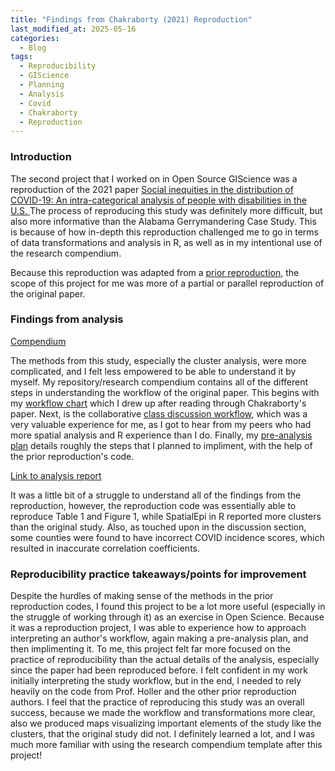 ```yaml
---
title: "Findings from Chakraborty (2021) Reproduction"
last_modified_at: 2025-05-16
categories:
  - Blog
tags:
  - Reproducibility
  - GIScience
  - Planning
  - Analysis
  - Covid
  - Chakraborty
  - Reproduction
---
```

### Introduction

The second project that I worked on in Open Source GIScience was a reproduction of the 2021 paper [Social inequities in the distribution of COVID-19: An intra-categorical analysis of people with disabilities in the U.S. ](https://doi.org/10.1016/j.dhjo.2020.101007) The process of reproducing this study was definitely more difficult, but also more informative than the Alabama Gerrymandering Case Study. This is because of how in-depth this reproduction challenged me to go in terms of data transformations and analysis in R, as well as in my intentional use of the research compendium. 

Because this reproduction was adapted from a [prior reproduction](https://github.com/HEGSRR/RPr-Chakraborty-2021), the scope of this project for me was more of a partial or parallel reproduction of the original paper. 

### Findings from analysis

[Compendium](https://padutchfan123.github.io/RPr-Chakraborty-2021/)

The methods from this study, especially the cluster analysis, were more complicated, and I felt less empowered to be able to understand it by myself. My repository/research compendium contains all of the different steps in understanding the workflow of the original paper. This begins with my [workflow chart](https://padutchfan123.github.io/RPr-Chakraborty-2021/procedure/code/chakraborty_workflow_results.drawio.pdf) which I drew up after reading through Chakraborty's paper. Next, is the collaborative [class discussion workflow](https://padutchfan123.github.io/RPr-Chakraborty-2021/procedure/code/collaborative_workflow_03032025.jpeg), which was a very valuable experience for me, as I got to hear from my peers who had more spatial analysis and R experience than I do. Finally, my [pre-analysis plan](https://padutchfan123.github.io/RPr-Chakraborty-2021/docs/preanalysis_plan.html) details roughly the steps that I planned to impliment, with the help of the prior reproduction's code. 

[Link to analysis report](https://padutchfan123.github.io/RPr-Chakraborty-2021/docs/report.html)

It was a little bit of a struggle to understand all of the findings from the reproduction, however, the reproduction code was essentially able to reproduce Table 1 and Figure 1, while SpatialEpi in R reported more clusters than the original study. Also, as touched upon in the discussion section, some counties were found to have incorrect COVID incidence scores, which resulted in inaccurate correlation coefficients. 

### Reproducibility practice takeaways/points for improvement

Despite the hurdles of making sense of the methods in the prior reproduction codes, I found this project to be a lot more useful (especially in the struggle of working through it) as an exercise in Open Science. Because it was a reproduction project, I was able to experience how to approach interpreting an author's workflow, again making a pre-analysis plan, and then implimenting it. To me, this project felt far more focused on the practice of reproducibility than the actual details of the analysis, especially since the paper had been reproduced before. I felt confident in my work initially interpreting the study workflow, but in the end, I needed to rely heavily on the code from Prof. Holler and the other prior reproduction authors. I feel that the practice of reproducing this study was an overall success, because we made the workflow and transformations more clear, also we produced maps visualizing important elements of the study like the clusters, that the original study did not. I definitely learned a lot, and I was much more familiar with using the research compendium template after this project!